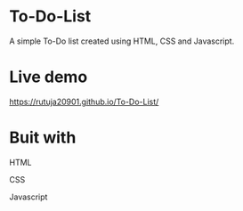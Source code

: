 # To-Do-List
A simple To-Do list created using HTML, CSS and Javascript. 

# Live demo
https://rutuja20901.github.io/To-Do-List/


# Buit with
HTML

CSS

Javascript


